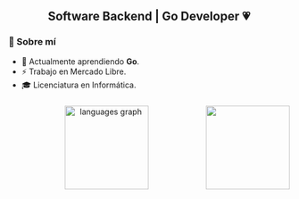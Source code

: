 <h2 align="center"> Software Backend | Go Developer 💗</h2>

### 🧠 Sobre mí
- 🌱 Actualmente aprendiendo **Go**.  
- ⚡ Trabajo en Mercado Libre. 
- 🎓 Licenciatura en Informática.

###

<img src="https://media.tenor.com/TCMWkxIkF9IAAAAj/dancing-gopher.gif" width="150" align="right" />

###

<div align="center">
  <img src="https://github-readme-stats.vercel.app/api/top-langs?username=AnaVerduguez&locale=es&hide_title=false&layout=compact&card_width=320&langs_count=6&theme=dracula&hide_border=false" height="150" alt="languages graph"  />
</div>

###
